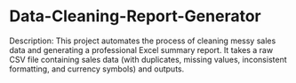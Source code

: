 # Data-Cleaning-Report-Generator
Description: This project automates the process of cleaning messy sales data and generating a professional Excel summary report. It takes a raw CSV file containing sales data (with duplicates, missing values, inconsistent formatting, and currency symbols) and outputs.

